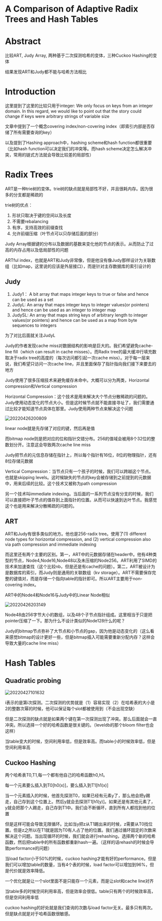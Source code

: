 # A Comparison of Adaptive Radix Trees and Hash Tables

# Abstract

比较ART, Judy Array, 两种基于二次探测哈希的变体，三种Cuckoo Hashing的变体

结果发现ART和Judy都不能与哈希方法相比

# Introduction

这里提到了这里的比较只用于integer:
We only focus on keys from an integer domain. In this regard, we would like to point out that the story could change if keys were arbitrary strings of variable size

文章中提到了一个概念covering index/non-covering index（即索引内部是否存储了所有需要查询的key）

以及提到了Hashing approach中，hashing scheme和hash function都很重要（比如hash function可以决定我们的冲突等。而hash scheme决定怎么解决冲突，常用的链式方法就会导致比较差的局部性）

# Radix Trees

ART是一种trie树的变体。trie树的缺点就是局部性不好，并且很耗内存。因为很多的分支都是稀疏的

trie树的优点：
1. 形状只取决于键的空间以及长度
2. 不需要rebalancing
3. 有序，支持高效的前缀查找
4. 允许前缀压缩（叶节点可以只存储后面的部分）

Judy Array根据键的分布以及数据的基数来变化他的节点的表示。从而防止了过高的内存占用以及低局部性的问题

ARTful index，也就是ART和Judy非常像，但是他没有像Judy那样设计为关联数组（比如map，这里说的应该是外层接口），而是针对主存数据库的索引设计的

## Judy

1. Judy1： A bit array that maps integer keys to true or false and hence can be used as a set
2. JudyL: An array that maps integer keys to integer values(or pointers) and hence can be used as an integer to integer map
3. JudySL: An array that maps string keys of arbitrary length to integer values(or pointers) and hence can be used as a map from byte sequences to integers

为了对比后面就关注JudyL

Judy的作者发现cache miss对数据结构的影响是巨大的。我们希望避免cache-line fill（which can result in cache misses）。而Radix tree的最大缓冲行填充数取决于radix tree的高度的（每次访问都引起一次cache miss）。对于每一层来说，我们希望只访问一次cache line，并且里面保存了指针指向我们接下来要去的地方

Judy使用了很多压缩技术来避免缓存未命中。大概可以分为两类，Horizontal compression和Vertical compression

Horizontal Compression：这个技术是用来解决大个节点分散稀疏的问题的。Judy使用动态变化的节点大小。但是这时候节点就不能直接寻址了，我们需要通过比较才能知道节点具体在那里。Judy使用两种节点来解决这个问题

![20220426200809](https://picsheep.oss-cn-beijing.aliyuncs.com/pic/20220426200809.png)

linear node就是先存储了对应的键，然后再是值

而bitmap node则是把对应的位和指针交错分布。256的值域会被用8个32位的整数划分开。注意这会导致两次cache line miss

Judy把节点的元信息存储在指针上，所以每个指针有16位，8位的物理指针，还有8位存储元数据

Vertical Compression：当节点只有一个孩子的时候，我们可以跨越这个节点。也就是skipping levels。这时候缺失的节点的key会被存储到之前提到的元数据中，用来后续的比较。这个技术又被称为path compression

另一个技术叫immediate indexing。当后面的一系列节点没有分支的时候，我们可以直接把叶子节点的值存到上面指针的位置。从而可以快速到达叶节点。我感觉这个也是用来解决分散稀疏的问题的。

## ART

ART和Judy有很多类似的地方。他也是256-radix tree。使用了(1) different node types for horizontal compression, and (2) vertical compression also via path compression and immediate indexing

而这里还有两个主要的区别。第一，ART中的元数据存储在header中。他有4种类型的节点，Node4,Node16,Node48以及未压缩的Node256。ART利用了SIMD的技术来加速查找（这个比较nb，但是还是有cache的问题）。第二，ART被设计为是数据库的索引，而Judy则是通用的关联数组（kv storage）。ART不需要保存完整的键值对，而是存储一个指向table的指针即可。所以ART主要用于non-covering index。

ART中的Node4和Node16与Judy中的Linear Node相似

![20220426203149](https://picsheep.oss-cn-beijing.aliyuncs.com/pic/20220426203149.png)

Node48由256字节大小的数组，以及48个子节点指针组成。这里相当于只是把pointer压缩了一下。那为什么不设计类似的Node128什么的呢？

Judy的bitmap节点弥补了大节点和小节点的gap，因为他是动态变化的（这么看来感觉bitmap的设计更好一些，但是bitmap插入可能需要重新分配内存？这样会导致大量的cache line miss）

# Hash Tables

## Quadratic probing

![20220427101632](https://picsheep.oss-cn-beijing.aliyuncs.com/pic/20220427101632.png)

i表示的是第i次探测。二次探测的优势就是（1）容易实现（2）在哈希表的大小是2的整数次幂的时候，他可以保证每个slot都被使用到（不会出现空缺）

但是二次探测的缺点就是如果两个键在第一次探测出现了冲突。那么后面就会一直冲突。所以选择一个好的哈希函数是很关键的。（leveldb的那个bloom filter也会这样）

当table变大的时候，空间利用率低，但是效率高。而table小的时候效率低，但是空间利用率高

## Cuckoo Hashing

两个哈希表T0,T1,每一个都有他自己的哈希函数h0,h1。

每一个元素要么插入到T0[h0(x)]，要么插入到T1[h1(x)]

当一个元素插入的时候，他首先探测T0，如果已经有元素y了，那么他会把y踢走，自己存到这个位置上。然后y就会去探测T1[h1(y)]。如果还是有其他元素了，y就会把那个人踢走，自己存到T1中。我们会不断循环，直到所有人都找到他的位置

但是这样可能会导致无限循环。比如当y把z从T1踢出来的时候，z需要从T0找位置。但是z之所以在T1就是因为T0有人占了他的位置。我们通过循环固定的次数来解决这个问题。当出现循环的时候，我们就会进行rehashing，选择两个新的哈希函数，然后把table中的所有函数都重新hash一遍。（这样的话rehash的时候会导致performance的问题）

当load factor小于50%的时候，cuckoo hashing才能有好的performance。但是我们可以增加table的数量，当有4个表的时候，load factor可以增加到96%，但是代价就是效率降低。

一个优化就是让一个slot里面不是只能存一个元素，而是让slot和cache line对齐

当table多的时候空间利用率高，但是效率会很低。table只有两个的时候效率高，但是空间利用率低

cuckoo hashing的好处就是我们查询的次数与load factor无关。最多只有两次。但是缺点就是对于哈希函数很敏感。